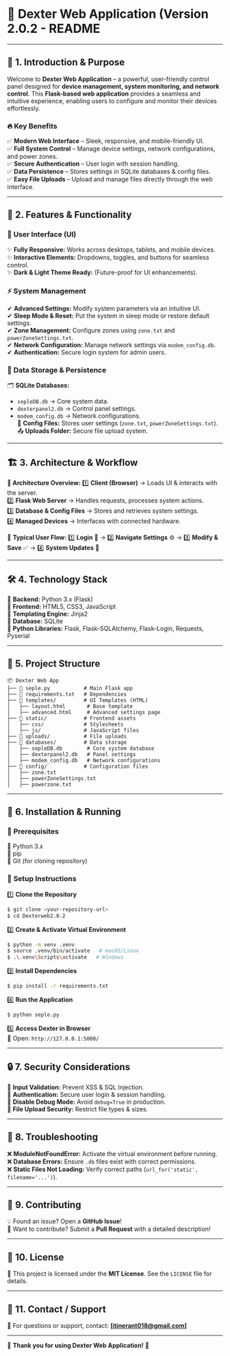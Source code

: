 # 🚀 **Dexter Web Application (Version 2.0.2 - README**

---

## 🌟 1. Introduction & Purpose

Welcome to **Dexter Web Application** – a powerful, user-friendly control panel designed for **device management, system monitoring, and network control**. This **Flask-based web application** provides a seamless and intuitive experience, enabling users to configure and monitor their devices effortlessly.

### 🔥 **Key Benefits**
✅ **Modern Web Interface** – Sleek, responsive, and mobile-friendly UI.  
✅ **Full System Control** – Manage device settings, network configurations, and power zones.  
✅ **Secure Authentication** – User login with session handling.  
✅ **Data Persistence** – Stores settings in SQLite databases & config files.  
✅ **Easy File Uploads** – Upload and manage files directly through the web interface.  

---

## 🎯 2. Features & Functionality

### 🎨 **User Interface (UI)**
✨ **Fully Responsive:** Works across desktops, tablets, and mobile devices.  
✨ **Interactive Elements:** Dropdowns, toggles, and buttons for seamless control.  
✨ **Dark & Light Theme Ready:** (Future-proof for UI enhancements).  

### ⚡ **System Management**
✔ **Advanced Settings:** Modify system parameters via an intuitive UI.  
✔ **Sleep Mode & Reset:** Put the system in sleep mode or restore default settings.  
✔ **Zone Management:** Configure zones using `zone.txt` and `powerZoneSettings.txt`.  
✔ **Network Configuration:** Manage network settings via `modem_config.db`.  
✔ **Authentication:** Secure login system for admin users.  

### 🔄 **Data Storage & Persistence**
🗂 **SQLite Databases:**  
   - `sepleDB.db` → Core system data.  
   - `dexterpanel2.db` → Control panel settings.  
   - `modem_config.db` → Network configurations.  
📁 **Config Files:** Stores user settings (`zone.txt`, `powerZoneSettings.txt`).  
📤 **Uploads Folder:** Secure file upload system.  

---

## 🏗 3. Architecture & Workflow

**📌 Architecture Overview:**
1️⃣ **Client (Browser)** → Loads UI & interacts with the server.  
2️⃣ **Flask Web Server** → Handles requests, processes system actions.  
3️⃣ **Database & Config Files** → Stores and retrieves system settings.  
4️⃣ **Managed Devices** → Interfaces with connected hardware.  

🔄 **Typical User Flow:**
1️⃣ **Login** 🔑 → 2️⃣ **Navigate Settings** ⚙ → 3️⃣ **Modify & Save** ✅ → 4️⃣ **System Updates** 🔄

---

## 🛠 4. Technology Stack

📌 **Backend:** Python 3.x (Flask)  
📌 **Frontend:** HTML5, CSS3, JavaScript  
📌 **Templating Engine:** Jinja2  
📌 **Database:** SQLite  
📌 **Python Libraries:** Flask, Flask-SQLAlchemy, Flask-Login, Requests, Pyserial  

---

## 📂 5. Project Structure

```
📦 Dexter Web App
├── 📜 seple.py           # Main Flask app
├── 📜 requirements.txt   # Dependencies
├── 📂 templates/         # UI Templates (HTML)
│   ├── layout.html       # Base template
│   ├── advanced.html     # Advanced settings page
├── 📂 static/            # Frontend assets
│   ├── css/             # Stylesheets
│   ├── js/              # JavaScript files
├── 📂 uploads/           # File uploads
├── 📂 databases/         # Data storage
│   ├── sepleDB.db        # Core system database
│   ├── dexterpanel2.db   # Panel settings
│   ├── modem_config.db   # Network configurations
├── 📂 config/            # Configuration files
│   ├── zone.txt
│   ├── powerZoneSettings.txt
│   ├── powerzone.txt
```

---

## 🚀 6. Installation & Running

### 🛑 **Prerequisites**
🔹 Python 3.x  
🔹 pip  
🔹 Git (for cloning repository)  

### 📌 **Setup Instructions**

1️⃣ **Clone the Repository**  
```bash
$ git clone <your-repository-url>
$ cd Dexterweb2.0.2
```

2️⃣ **Create & Activate Virtual Environment**  
```bash
$ python -m venv .venv
$ source .venv/bin/activate   # macOS/Linux
$ .\.venv\Scripts\activate   # Windows
```

3️⃣ **Install Dependencies**  
```bash
$ pip install -r requirements.txt
```

4️⃣ **Run the Application**  
```bash
$ python seple.py
```

5️⃣ **Access Dexter in Browser**  
🔗 Open: `http://127.0.0.1:5000/`

---

## 🔒 7. Security Considerations

🚧 **Input Validation:** Prevent XSS & SQL Injection.  
🔐 **Authentication:** Secure user login & session handling.  
🛑 **Disable Debug Mode:** Avoid `debug=True` in production.  
📁 **File Upload Security:** Restrict file types & sizes.  

---

## 🔧 8. Troubleshooting

❌ **ModuleNotFoundError:** Activate the virtual environment before running.  
❌ **Database Errors:** Ensure `.db` files exist with correct permissions.  
❌ **Static Files Not Loading:** Verify correct paths (`url_for('static', filename='...')`).  

---

## 🤝 9. Contributing

💡 Found an issue? Open a **GitHub Issue**!  
📌 Want to contribute? Submit a **Pull Request** with a detailed description!  

---

## 📜 10. License

📖 This project is licensed under the **MIT License**. See the `LICENSE` file for details.

---

## 📧 11. Contact / Support

📩 For questions or support, contact: **[itinerant018@gmail.com]**  

---

🎉 **Thank you for using Dexter Web Application!** 🚀
